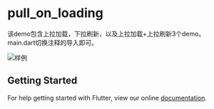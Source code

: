 # pull_on_loading

该demo包含上拉加载，下拉刷新，以及上拉加载+上拉刷新3个demo。
main.dart切换注释的导入即可。

![样例](https://lh3.googleusercontent.com/UONwa9lsurSybvBFmx3GnAvE6MYTY1-afkei0AB7lUdJvKiB_k9qkc0DlmThtC0626MOSkzFVA=w247-h437-no)

## Getting Started

For help getting started with Flutter, view our online
[documentation](https://flutter.io/).
